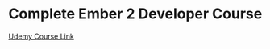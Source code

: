 # Complete Ember 2 Developer Course

[Udemy Course Link](http://www.udemy.com/complete-ember-2-developer-course)
